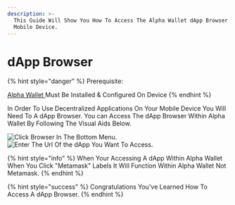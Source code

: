 ```yaml
---
description: >-
  This Guide Will Show You How To Access The Alpha Wallet dApp Browser On Your
  Mobile Device.
---
```


# dApp Browser



{% hint style="danger" %}
Prerequisite:&#x20;

[Alpha Wallet ](https://alphawallet.com/)Must Be Installed & Configured On Device
{% endhint %}

In Order To Use Decentralized Applications On Your Mobile Device You Will Need To A dApp Browser. You can Access The dApp Browser Within Alpha Wallet By Following The Visual Aids Below.&#x20;

![Click Browser In The Bottom Menu.](../../../../.gitbook/assets/IMG\_5563.jpg) ![Enter The Url Of the dApp You Want To Access. ](../../../../.gitbook/assets/IMG\_5564.jpg)

{% hint style="info" %}
When Your Accessing A dApp Within Alpha Wallet When You Click "Metamask" Labels It Will Function Within Alpha Wallet Not Metamask.  &#x20;
{% endhint %}

{% hint style="success" %}
Congratulations You've Learned How To Access A dApp Browser.&#x20;
{% endhint %}
